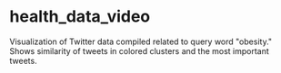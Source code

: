 health_data_video
=================
Visualization of Twitter data compiled related to query word "obesity." Shows similarity of tweets in colored clusters and the most important tweets.
